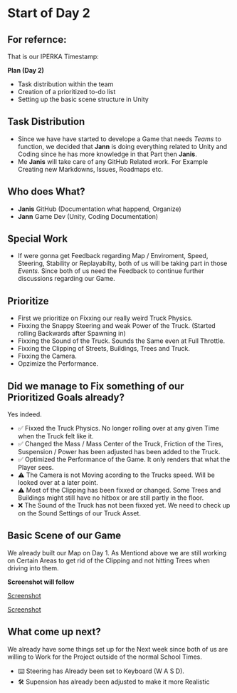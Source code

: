 # Start of Day 2

## For refernce:

That is our IPERKA Timestamp:

**Plan (Day 2)**
- Task distribution within the team  
- Creation of a prioritized to-do list  
- Setting up the basic scene structure in Unity
  

## Task Distribution

- Since we have have started to develope a Game that needs *Teams* to function, we decided that **Jann** is doing everything related to Unity and Coding since he has more knowledge in that Part then **Janis**.
- Me **Janis** will take care of any GitHub Related work. For Example Creating new Markdowns, Issues, Roadmaps etc.

## Who does What? 

- **Janis** GitHub (Documentation what happend, Organize)
- **Jann** Game Dev (Unity, Coding Documentation)

## Special Work

- If were gonna get Feedback regarding Map / Enviroment, Speed, Steering, Stability or Replayabilty, both of us will be taking part in those *Events*. Since both of us need the Feedback to continue further discussions regarding our Game.

## Prioritize

- First we prioritize on Fixxing our really weird Truck Physics.
- Fixxing the Snappy Steering and weak Power of the Truck. (Started rolling Backwards after Spawning in)
- Fixxing the Sound of the Truck. Sounds the Same even at Full Throttle. 
- Fixxing the Clipping of Streets, Buildings, Trees and Truck.
- Fixxing the Camera.
- Opzimize the Performance.

## Did we manage to Fix something of our Prioritized Goals already?

Yes indeed.
  
- ✅ Fixxed the Truck Physics. No longer rolling over at any given Time when the Truck felt like it.
- ✅ Changed the Mass / Mass Center of the Truck, Friction of the Tires, Suspension / Power has been adjusted has been added to the Truck.
- ✅ Optimized the Performance of the Game. It only renders that what the Player sees.
- ⚠️ The Camera is not Moving acording to the Trucks speed. Will be looked over at a later point.
- ⚠️ Most of the Clipping has been fixxed or changed. Some Trees and Buildings might still have no hitbox or are still partly in the floor.
- ❌ The Sound of the Truck has not been fixxed yet. We need to check up on the Sound Settings of our Truck Asset.

## Basic Scene of our Game

We already built our Map on Day 1. As Mentiond above we are still working on Certain Areas to get rid of the Clipping and not hitting Trees when driving into them.

  **Screenshot will follow**

  [Screenshot](../99_Media/Day_2_Build.png)

   [Screenshot](../99_Media/Day_2_UI.png)


## What come up next?

We already have some things set up for the Next week since both of us are willing to Work for the Project outside of the normal School Times.

- ⌨️ Steering has Already been set to Keyboard (W A S D).
- 🛠️ Supension has already been adjusted to make it more Realistic 
